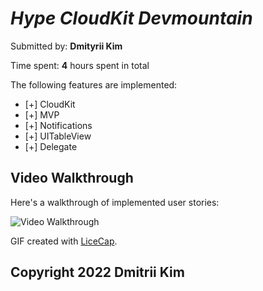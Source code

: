 # *Hype CloudKit Devmountain*

Submitted by: **Dmityrii Kim**

Time spent: **4** hours spent in total

The following features are implemented:

* [+] CloudKit
* [+] MVP
* [+] Notifications
* [+] UITableView
* [+] Delegate 

## Video Walkthrough

Here's a walkthrough of implemented user stories:

<img src='https://github.com/MityaKimchanskii/' title='Video Walkthrough' width='' alt='Video Walkthrough' />

GIF created with [LiceCap](http://www.cockos.com/licecap/).



## Copyright 2022 Dmitrii Kim

    
  
    


